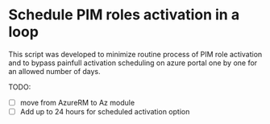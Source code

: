 # Schedule PIM roles activation in a loop
This script was developed to minimize routine process of PIM role activation and to bypass painfull activation scheduling on azure portal one by one for an allowed number of days.
<br>

TODO:<br>
- [ ] move from AzureRM to Az module
- [ ] Add up to 24 hours for scheduled activation option
